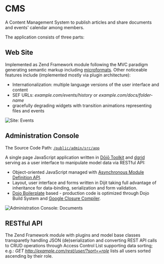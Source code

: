 # CMS
A Content Management System to publish articles and share documents and events' calendar among members.

The application consists of three parts:
## Web Site
Implemented as Zend Framework module following the MVC paradigm generating semantic markup including [microformats](http://microformats.org/). Other noticeable features include (implemented mostly via plugin architecture):

- Internationalization: multiple language versions of the user interface and content
- SEF URLs: _example.com/events/history_ or _example.com/docs/folder-name_
- gracefully degrading widgets with transition animations representing files and events

![Site: Events](https://raw.github.com/phusick/cms/master/public/site/content/site-events-en.png)

## Administration Console

The Source Code Path: [`/public/admin/src/app`](https://github.com/phusick/cms/tree/master/public/admin/src/app)

A single page JavaScript application written in [Dōjō Toolkit](http://dojotoolkit.org/) and [dgrid](http://dgrid.io) serving as a user interface to manipulate model data via RESTful API:

- Object-oriented JavaScript managed with [Asynchronous Module Definition API](http://requirejs.org/).
- Layout, user interface and forms written in Dijit taking full advantage of inheritance for data-binding, serialization and form validation.
- [Dojo Boilerplate](https://github.com/csnover/dojo-boilerplate) based - production code is optimized through Dojo Build System and [Google Closure Compiler](http://code.google.com/p/closure-compiler/).

![Administration Console: Documents](https://raw.github.com/phusick/cms/master/public/site/content/admin-docs-en.png)

## RESTful API

The Zend Framework module with plugins and model base classes transparetly handling JSON (de)serialization and converting REST API calls to CRUD operations through Access Control List supporting data sorting; e.g.: _GET http://example.com/rest/user/?sort=+role_ lists all users sorted ascending by their role.